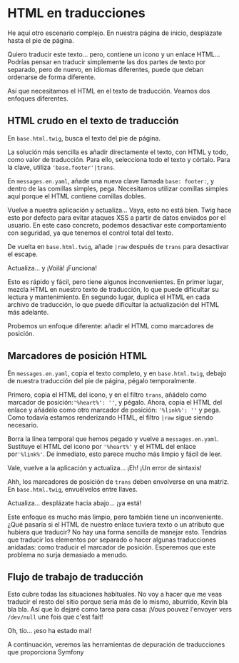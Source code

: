 # HTML en traducciones

He aquí otro escenario complejo. En nuestra página de inicio, desplázate hasta el pie de página.

Quiero traducir este texto... pero, contiene un icono y un enlace HTML... Podrías pensar en traducir simplemente las dos partes de texto por separado, pero de nuevo, en idiomas diferentes, puede que deban ordenarse de forma diferente.

Así que necesitamos el HTML en el texto de traducción. Veamos dos enfoques diferentes.

## HTML crudo en el texto de traducción

En `base.html.twig`, busca el texto del pie de página.

La solución más sencilla es añadir directamente el texto, con HTML y todo, como valor de traducción. Para ello, selecciona todo el texto y córtalo. Para la clave, utiliza `'base.footer'|trans`.

En `messages.en.yaml`, añade una nueva clave llamada `base: footer:`, y dentro de las comillas simples, pega. Necesitamos utilizar comillas simples aquí porque el HTML contiene comillas dobles.

Vuelve a nuestra aplicación y actualiza... Vaya, esto no está bien. Twig hace esto por defecto para evitar ataques XSS a partir de datos enviados por el usuario. En este caso concreto, podemos desactivar este comportamiento con seguridad, ya que tenemos el control total del texto.

De vuelta en `base.html.twig`, añade `|raw` después de `trans` para desactivar el escape.

Actualiza... y ¡Voilà! ¡Funciona!

Esto es rápido y fácil, pero tiene algunos inconvenientes. En primer lugar, mezcla HTML en nuestro texto de traducción, lo que puede dificultar su lectura y mantenimiento. En segundo lugar, duplica el HTML en cada archivo de traducción, lo que puede dificultar la actualización del HTML más adelante.

Probemos un enfoque diferente: añadir el HTML como marcadores de posición.

## Marcadores de posición HTML

En `messages.en.yaml`, copia el texto completo, y en `base.html.twig`, debajo de nuestra traducción del pie de página, pégalo temporalmente.

Primero, copia el HTML del icono, y en el filtro `trans`, añádelo como marcador de posición:`'%heart%': ''`, y pégalo. Ahora, copia el HTML del enlace y añádelo como otro marcador de posición: `'%link%': ''` y pega. Como todavía estamos renderizando HTML, el filtro `|raw` sigue siendo necesario.

Borra la línea temporal que hemos pegado y vuelve a `messages.en.yaml`. Sustituye el HTML del icono por `'%heart%'` y el HTML del enlace por`'%link%'`. De inmediato, esto parece mucho más limpio y fácil de leer.

Vale, vuelve a la aplicación y actualiza... ¡Eh! ¡Un error de sintaxis!

Ahh, los marcadores de posición de `trans` deben envolverse en una matriz. En `base.html.twig`, envuélvelos entre llaves.

Actualiza... desplázate hacia abajo... ¡ya está!

Este enfoque es mucho más limpio, pero también tiene un inconveniente. ¿Qué pasaría si el HTML de nuestro enlace tuviera texto o un atributo que hubiera que traducir? No hay una forma sencilla de manejar esto. Tendrías que traducir los elementos por separado o hacer algunas traducciones anidadas: como traducir el marcador de posición. Esperemos que este problema no surja demasiado a menudo.

## Flujo de trabajo de traducción

Esto cubre todas las situaciones habituales. No voy a hacer que me veas traducir el resto del sitio porque sería más de lo mismo, aburrido, Kevin bla bla bla. Así que lo dejaré como tarea para casa: ¡Vous pouvez l'envoyer vers `/dev/null` une fois que c'est fait!

Oh, tío... ¡eso ha estado mal!

A continuación, veremos las herramientas de depuración de traducciones que proporciona Symfony
